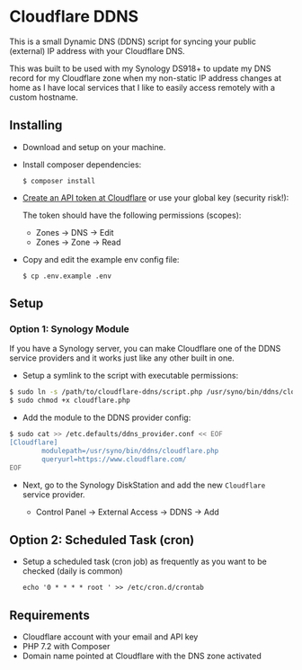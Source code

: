 # Cloudflare DDNS

This is a small Dynamic DNS (DDNS) script for syncing your public (external) IP address with your Cloudflare DNS.

This was built to be used with my Synology DS918+ to update my DNS record for my Cloudflare zone when my non-static IP address changes at home as I have local services that I like to easily access remotely with a custom hostname.

## Installing

* Download and setup on your machine.

* Install composer dependencies:

    `$ composer install`

* [Create an API token at Cloudflare](https://dash.cloudflare.com/profile/api-tokens) or use your global key (security risk!):

    The token should have the following permissions (scopes):
    
    * Zones -> DNS  -> Edit
    * Zones -> Zone -> Read

* Copy and edit the example env config file:

    `$ cp .env.example .env`

## Setup

### Option 1: Synology Module

If you have a Synology server, you can make Cloudflare one of the DDNS service providers and it works just like any other built in one.

* Setup a symlink to the script with executable permissions:

```bash
$ sudo ln -s /path/to/cloudflare-ddns/script.php /usr/syno/bin/ddns/cloudflare.php
$ sudo chmod +x cloudflare.php
```

* Add the module to the DDNS provider config:

```bash
$ sudo cat >> /etc.defaults/ddns_provider.conf << EOF
[Cloudflare]
        modulepath=/usr/syno/bin/ddns/cloudflare.php
        queryurl=https://www.cloudflare.com/
EOF
```

* Next, go to the Synology DiskStation and add the new `Cloudflare` service provider.

    * Control Panel -> External Access -> DDNS -> Add

## Option 2: Scheduled Task (cron)

* Setup a scheduled task (cron job) as frequently as you want to be checked (daily is common)

    `echo '0 * * * * root ' >> /etc/cron.d/crontab`

## Requirements

* Cloudflare account with your email and API key
* PHP 7.2 with Composer
* Domain name pointed at Cloudflare with the DNS zone activated
